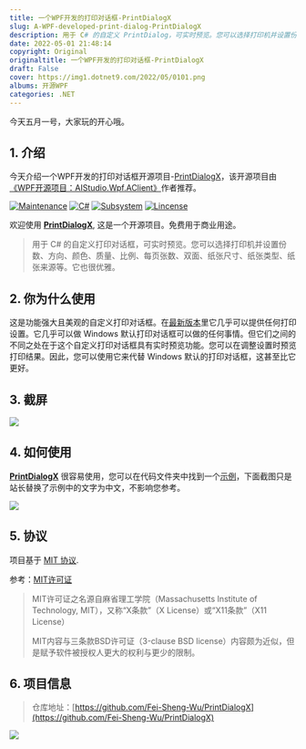 ```yaml
---
title: 一个WPF开发的打印对话框-PrintDialogX
slug: A-WPF-developed-print-dialog-PrintDialogX
description: 用于 C# 的自定义 PrintDialog，可实时预览。您可以选择打印机并设置份数、方向、颜色、质量、比例、每张页数、双面、纸张尺寸、纸张类型、纸张来源等。它也很优雅。
date: 2022-05-01 21:48:14
copyright: Original
originaltitle: 一个WPF开发的打印对话框-PrintDialogX
draft: False
cover: https://img1.dotnet9.com/2022/05/0101.png
albums: 开源WPF
categories: .NET
---
```


今天五月一号，大家玩的开心哦。

## 1. 介绍

今天介绍一个WPF开发的打印对话框开源项目-[PrintDialogX](https://github.com/Fei-Sheng-Wu/PrintDialogX)，该开源项目由[《WPF开源项目：AIStudio.Wpf.AClient》](https://dotnet9.com/2021/07/wpf-open-source-project-aistudio-wpf-aclient)作者推荐。

[![Maintenance](https://img.shields.io/badge/Maintained-✖-red.svg?style=flat-square)](https://github.com/Fei-Sheng-Wu/PrintDialogX/)
[![C#](https://img.shields.io/badge/C%23-100%25-blue.svg?style=flat-square)](https://docs.microsoft.com/en-us/dotnet/csharp/)
[![Subsystem](https://img.shields.io/badge/Subsystem-WPF-green.svg?style=flat-square)](https://docs.microsoft.com/en-us/visualstudio/designers/getting-started-with-wpf)
[![Lincense](https://img.shields.io/badge/Lincense-MIT-orange.svg?style=flat-square)](https://github.com/Fei-Sheng-Wu/PrintDialogX/blob/master/LICENSE.txt)

欢迎使用 **[PrintDialogX](https://github.com/Fei-Sheng-Wu/PrintDialogX/)**, 这是一个开源项目。免费用于商业用途。

>用于 C# 的自定义打印对话框，可实时预览。您可以选择打印机并设置份数、方向、颜色、质量、比例、每页张数、双面、纸张尺寸、纸张类型、纸张来源等。它也很优雅。

## 2. 你为什么使用

这是功能强大且美观的自定义打印对话框。在[最新版本](https://github.com/Fei-Sheng-Wu/PrintDialogX/tree/1.5.2.0/)里它几乎可以提供任何打印设置。它几乎可以做 Windows 默认打印对话框可以做的任何事情。但它们之间的不同之处在于这个自定义打印对话框具有实时预览功能。您可以在调整设置时预览打印结果。因此，您可以使用它来代替 Windows 默认的打印对话框，这甚至比它更好。

## 3. 截屏

![](https://img1.dotnet9.com/2022/05/0101.png)

## 4. 如何使用

**[PrintDialogX](https://github.com/Fei-Sheng-Wu/PrintDialogX/)** 很容易使用，您可以在代码文件夹中找到一个[示例](https://github.com/Fei-Sheng-Wu/PrintDialogX/tree/1.5.2.0/PrintDialog)，下面截图只是站长替换了示例中的文字为中文，不影响您参考。

![](https://img1.dotnet9.com/2022/05/0102.gif)

## 5. 协议

项目基于 [MIT 协议](https://github.com/Fei-Sheng-Wu/PrintDialogX/blob/master/LICENSE.txt).

参考：[MIT许可证](https://baike.baidu.com/item/MIT%E8%AE%B8%E5%8F%AF%E8%AF%81/6671281?fr=aladdin)

>MIT许可证之名源自麻省理工学院（Massachusetts Institute of Technology, MIT），又称“X条款”（X License）或“X11条款”（X11 License）
>
>MIT内容与三条款BSD许可证（3-clause BSD license）内容颇为近似，但是赋予软件被授权人更大的权利与更少的限制。

## 6. 项目信息

>仓库地址：[https://github.com/Fei-Sheng-Wu/PrintDialogX](https://github.com/Fei-Sheng-Wu/PrintDialogX)

![](https://img1.dotnet9.com/2022/05/0103.png)